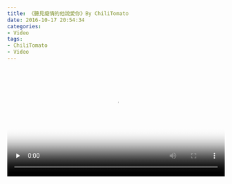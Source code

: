 ```yaml
---
title: 《聽見癡情的他說愛你》By ChiliTomato
date: 2016-10-17 20:54:34
categories:
- Video
tags:
- ChiliTomato
- Video
---
```

<video src="https://didee.cn/video/ting-jian-ta-shuo.mp4" poster=/images/tingjianchiqing.jpg width=100% controls="controls" preload="none" >Video</video>



